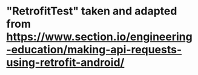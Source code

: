 # "RetrofitTest" taken and adapted from https://www.section.io/engineering-education/making-api-requests-using-retrofit-android/ 
